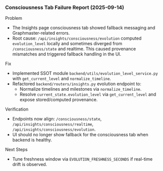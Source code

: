 ### Consciousness Tab Failure Report (2025-09-14)

Problem
- The Insights page consciousness tab showed fallback messaging and Graphmaster-related errors.
- Root cause: `/api/insights/consciousness/evolution` computed `evolution_level` locally and sometimes diverged from `/consciousness/state` and realtime. This caused provenance mismatches and triggered fallback handling in the UI.

Fix
- Implemented SSOT module `backend/utils/evolution_level_service.py` with `get_current_level` and `normalize_timeline`.
- Refactored `backend/routers/insights.py` evolution endpoint to:
  - Normalize timelines and milestones via `normalize_timeline`.
  - Resolve `current_state.evolution_level` via `get_current_level` and expose stored/computed provenance.

Verification
- Endpoints now align: `/consciousness/state`, `/api/insights/consciousness/realtime`, `/api/insights/consciousness/evolution`.
- UI should no longer show fallback for the consciousness tab when backend is healthy.

Next Steps
- Tune freshness window via `EVOLUTION_FRESHNESS_SECONDS` if real-time drift is observed.

